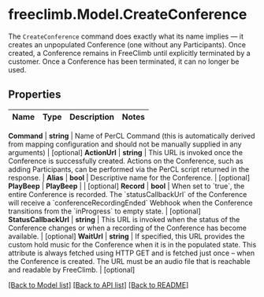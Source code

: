 # freeclimb.Model.CreateConference
The `CreateConference` command does exactly what its name implies — it creates an unpopulated Conference (one without any Participants). Once created, a Conference remains in FreeClimb until explicitly terminated by a customer. Once a Conference has been terminated, it can no longer be used.



## Properties

Name | Type | Description | Notes
------------ | ------------- | ------------- | -------------

**Command** | **string** | Name of PerCL Command (this is automatically derived from mapping configuration and should not be manually supplied in any arguments) | [optional] 
**ActionUrl** | **string** |  This URL is invoked once the Conference is successfully created. Actions on the Conference, such as adding Participants, can be performed via the PerCL script returned in the response.  | 
**Alias** | **bool** | Descriptive name for the Conference.  | [optional] 
**PlayBeep** | **PlayBeep** |  | [optional] 
**Record** | **bool** | When set to &#x60;true&#x60;, the entire Conference is recorded. The &#x60;statusCallbackUrl&#x60; of the Conference will receive a &#x60;conferenceRecordingEnded&#x60; Webhook when the Conference transitions from the &#x60;inProgress&#x60; to empty state. | [optional] 
**StatusCallbackUrl** | **string** | This URL is invoked when the status of the Conference changes or when a recording of the Conference has become available. | [optional] 
**WaitUrl** | **string** | If specified, this URL provides the custom hold music for the Conference when it is in the populated state. This attribute is always fetched using HTTP GET and is fetched just once – when the Conference is created. The URL must be an audio file that is reachable and readable by FreeClimb. | [optional] 


 [[Back to Model list]](../README.md#documentation-for-models) [[Back to API list]](../README.md#documentation-for-api-endpoints) [[Back to README]](../README.md)



